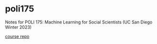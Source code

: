 # poli175
Notes for POLI 175: Machine Learning for Social Scientists (UC San Diego Winter 2023)

[course repo](https://github.com/umbertomig/POLI175public)
